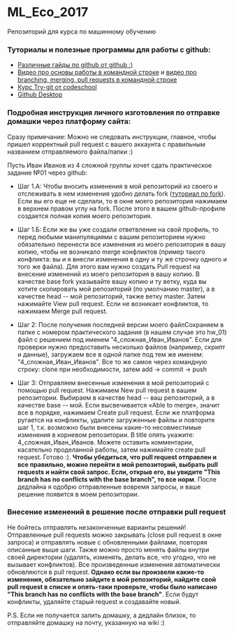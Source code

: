 # ML_Eco_2017
Репозиторий для курса по машинному обучению 

### Туториалы и полезные программы для работы с github:

<ul>
	<li>
		<a target="_blank" href="https://guides.github.com/">Различные гайды по github от github :)</a>
	</li>
	<li>
		<a target="_blank" href="https://www.youtube.com/watch?v=0fKg7e37bQE">Видео про основы работы в командной строке</a> и <a href="https://www.youtube.com/watch?v=oFYyTZwMyAg">видео про branching, merging, pull requests в командной строке</a>
	</li>
	<li>
		<a target="_blank" href="https://www.codeschool.com/courses/try-git">Курс Try-git от codeschool</a>
	</li>
	<li>
		<a target="_blank" href="https://desktop.github.com/">Github Desktop</a>
	</li>
</ul>

### Подробная инструкция личного изготовления по отправке домашки через платформу сайта:

Сразу примечание: Можно не следовать инструкции, главное, чтобы пришел корректный pull request с вашего аккаунта с правильным названием отправляемого файла/папки :)

Пусть Иван Иванов из 4 сложной группы хочет сдать практическое задание №01 через github:

- Шаг 1.А: Чтобы вносить изменения в мой репозиторий из своего и отслеживать в нем изменения удобно делать fork (<a target="_blank" href="https://guides.github.com/activities/forking/#making-changes">туториал по fork</a>). Если вы его еще не сделали, то в окне моего репозитория нажимаем в верхнем правом углу на fork. После этого в вашем github-профиле создается полная копия моего репозитория.

- Шаг 1.Б: Если же вы уже создали ответвление на свой профиль, то перед любыми манипуляциями с вашим репозиторием нужно обязательно перенести все изменения из моего репозитория в вашу копию, чтобы не возникало merge конфликтов (пример такого конфликта: вы и я внесли изменения в одну и ту же строчку одного и того же файла). Для этого вам нужно создать Pull request на внесение изменений из моего репозитория в вашу копию. В качестве base fork указывайте вашу копию и ту ветку, куда вы хотите скопировать мой репозиторий (по умолчанию master), а в качестве head -- мой репозиторий, также ветку master. Затем нажимайте View pull request. Если не возникает конфликтов, то нажимаем Merge pull request. 

- Шаг 2: После получения последней версии моего файлСохраняем в папке с номером практического задания (в нашем случае это hw_01) файл с решением под именем "4_сложная_Иван_Иванов". Если для проверки нужно предоставить несколько файлов (например, скрипт и данные), загружаем все в одной папке под тем же именем: "4_сложная_Иван_Иванов". Все то же самое через командную строку: clone при необходимости, затем add -> commit -> push 

- Шаг 3: Отправляем внесенные изменения в мой репозиторий с помощью pull request. Нажимаем New pull request в вашем репозитории. Выбираем в качестве head -- ваш репозиторий, а в качестве base -- мой. Если высвечивается «Able to merge», значит все в порядке, нажимаем Create pull request. Если же платформа ругается на конфликты, удалите загруженные файлы и повторите шаг 1, т.к. возможно были внесены какие-то несовместимые изменения в корневом репозитории. В title опять укажите: 4_сложная_Иван_Иванов. Можете оставить комментарии, касательно проделанной работы, затем нажимайте create pull request. Готово :). <b> Чтобы убедиться, что pull request отправлен и все правильно, можно перейти в мой репозиторий, выбрать pull requests и найти свой запрос. Если, открыв его, вы увидите "This branch has no conflicts with the base branch", то все норм</b>. После дедлайна я одобрю отправленные вовремя запросы, и ваше решение появится в моем репозитории. 

### Внесение изменений в решение после отправки pull request

Не бойтесь отправлять незаконченные варианты решений! Отправленные pull requests можно закрывать (close pull request в окне запроса) и отправлять новые с обновленными файлами, повторяя описанные выше шаги. Также можно просто менять файлы внутри своей директории (удалять, изменять, делать все, что угодно, что не вызывает конфликтов). Все произведенные изменения автоматически обновляются в pull request.<b> Однако если вы произвели какие-то изменения, обязательно зайдите в мой репозиторий, найдите свой pull request в списке и опять-таки проверьте, чтобы было написано "This branch has no conflicts with the base branch"</b>. Если будут конфликты, удаляйте старый request и создавайте новый.

P.S. Если не получается залить домашку, а дедлайн близок, то отправляйте домашку на почту, указанную на wiki :)
